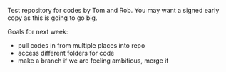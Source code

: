 Test repository for codes by Tom and Rob.  You may want a signed early copy as this is going to go big.

Goals for next week:

- pull codes in from multiple places into repo
- access different folders for code
- make a branch if we are feeling ambitious, merge it
